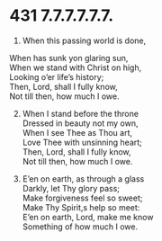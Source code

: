 # 431 7.7.7.7.7.7.

1.  When this passing world is done,

When has sunk yon glaring sun,\
When we stand with Christ on high,\
Looking o’er life’s history;\
Then, Lord, shall I fully know,\
Not till then, how much I owe.

2.  When I stand before the throne\
Dressed in beauty not my own,\
When I see Thee as Thou art,\
Love Thee with unsinning heart;\
Then, Lord, shall I fully know,\
Not till then, how much I owe.

3.  E’en on earth, as through a glass\
Darkly, let Thy glory pass;\
Make forgiveness feel so sweet;\
Make Thy Spirit,s help so meet:\
E’en on earth, Lord, make me know\
Something of how much I owe.

